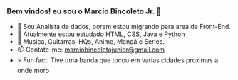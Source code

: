 ### Bem vindos! eu sou o Marcio Bincoleto Jr. 👋

- 🔭 Sou Analista de dados, porem estou migrando para area de Front-End.
- 🌱 Atualmente estou estudado HTML, CSS, Java e Python
- 💬 Musica, Guitarras, HQs, Anime, Mangá e Series.
- 📫 Contate-me: marciobincoletojunior@gmail.com
- ⚡ Fun fact: Tive uma banda que tocou em varias cidades proximas a onde moro

